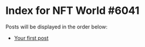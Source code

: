 # Index for NFT World #6041
Posts will be displayed in the order below:

- [Your first post](./001-first.md)

